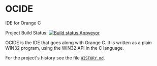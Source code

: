 ﻿OCIDE
=======

IDE for Orange C

Project Build Status:
[![Build status Appveyor](https://ci.appveyor.com/api/projects/status/4ts7bsgas67osyht?svg=true)](https://ci.appveyor.com/project/LADSoft/orangec)

OCIDE is the IDE that goes along with Orange C.   It is written as a plain WIN32 program, using the WIN32 API in the C language.

For the project's history see the file [`HISTORY.md`](HISTORY.md).
